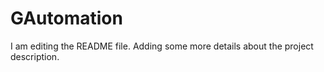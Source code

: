 # GAutomation
I am editing the README file. Adding some more details about the project description.

